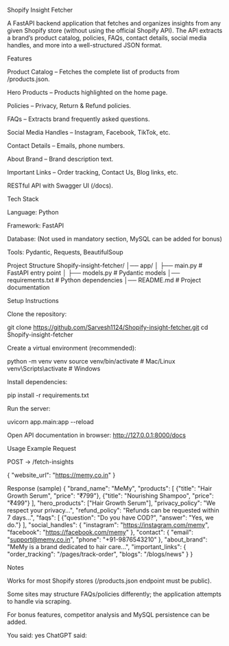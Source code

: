 Shopify Insight Fetcher

A FastAPI backend application that fetches and organizes insights from any given Shopify store (without using the official Shopify API).
The API extracts a brand’s product catalog, policies, FAQs, contact details, social media handles, and more into a well-structured JSON format.



Features

Product Catalog – Fetches the complete list of products from /products.json.

Hero Products – Products highlighted on the home page.

Policies – Privacy, Return & Refund policies.

FAQs – Extracts brand frequently asked questions.

Social Media Handles – Instagram, Facebook, TikTok, etc.

Contact Details – Emails, phone numbers.

About Brand – Brand description text.

Important Links – Order tracking, Contact Us, Blog links, etc.

RESTful API with Swagger UI (/docs).



Tech Stack

Language: Python

Framework: FastAPI

Database: (Not used in mandatory section, MySQL can be added for bonus)

Tools: Pydantic, Requests, BeautifulSoup



Project Structure
Shopify-insight-fetcher/
│── app/
│   ├── main.py          # FastAPI entry point
│   ├── models.py        # Pydantic models
│── requirements.txt     # Python dependencies
│── README.md            # Project documentation



Setup Instructions

Clone the repository:

git clone https://github.com/Sarvesh1124/Shopify-insight-fetcher.git
cd Shopify-insight-fetcher


Create a virtual environment (recommended):

python -m venv venv
source venv/bin/activate   # Mac/Linux
venv\Scripts\activate      # Windows


Install dependencies:

pip install -r requirements.txt


Run the server:

uvicorn app.main:app --reload


Open API documentation in browser:
http://127.0.0.1:8000/docs



Usage Example
Request

POST → /fetch-insights

{
  "website_url": "https://memy.co.in"
}

Response (sample)
{
  "brand_name": "MeMy",
  "products": [
    {"title": "Hair Growth Serum", "price": "₹799"},
    {"title": "Nourishing Shampoo", "price": "₹499"}
  ],
  "hero_products": ["Hair Growth Serum"],
  "privacy_policy": "We respect your privacy...",
  "refund_policy": "Refunds can be requested within 7 days...",
  "faqs": [
    {"question": "Do you have COD?", "answer": "Yes, we do."}
  ],
  "social_handles": {
    "instagram": "https://instagram.com/memy",
    "facebook": "https://facebook.com/memy"
  },
  "contact": {
    "email": "support@memy.co.in",
    "phone": "+91-9876543210"
  },
  "about_brand": "MeMy is a brand dedicated to hair care...",
  "important_links": {
    "order_tracking": "/pages/track-order",
    "blogs": "/blogs/news"
  }
}



Notes

Works for most Shopify stores (/products.json endpoint must be public).

Some sites may structure FAQs/policies differently; the application attempts to handle via scraping.

For bonus features, competitor analysis and MySQL persistence can be added.



You said:
yes
ChatGPT said:
